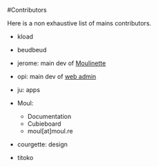 #Contributors

Here is a non exhaustive list of mains contributors.

* kload

* beudbeud

* jerome: main dev of [Moulinette](moulinette)

* opi: main dev of [web admin](admin)

* ju: apps

* Moul: 
  * Documentation
  * Cubieboard
  * moul[at]moul.re

* courgette: design

* titoko